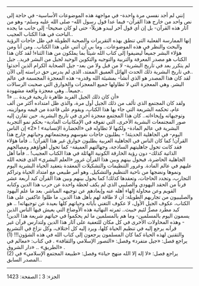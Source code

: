------------------------------------------------------------------------

إنني لم أجد نفسي مرة واحدة- في مواجهة هذه الموضوعات الأساسية- في حاجة
إلى نص واحد من خارج هذا القرآن- فيما عدا قول رسول الله- صلى الله عليه
وسلم- وهو من آثار هذه القرآن- بل إن أي قول آخر ليبدو هزيلاً- حتى لو كان
صحيحاً- إلى جانب ما يجده الباحث في هذا الكتاب العجيب..  
إنها الممارسة الفعلية التي تنطق بهذه التقريرات والصحبة الطويلة في ظل
حاجات الرؤية والبحث والنظر في هذه الموضوعات.. وما بي أن أثني على هذا
الكتاب.. ومن أنا ومن هؤلاء البشر جميعاً ليضيفوا إلى كتاب الله شيئاً بما
يملكون من هذا الثناء! لقد كان هذا الكتاب هو مصدر المعرفة والتربية
والتوجيه والتكوين الوحيد لجيل من البشر فريد.. جيل لم يتكرر بعد في تاريخ
البشرية- لا من قبل ولا من بعد- جيل الصحابة الكرام الذين أحدثوا في تاريخ
البشرية ذلك الحدث الهائل العميق الممتد، الذي لم يدرس حق دراسته إلى
الآن..  
لقد كان هذا المصدر هو الذي أنشأ- بمشيئة الله وقدره- هذه المعجزة المجسمة
في عالم البشر. وهي المعجزة التي لا تطاولها جميع المعجزات والخوارق التي
صحبت الرسالات جميعاً.. وهي معجزة واقعة مشهودة..  
أن كان ذلك الجيل الفريد ظاهرة تاريخية فريدة ... «1»  
ولقد كان المجتمع الذي تألف من ذلك الجيل أول مرة، والذي ظل امتداده أكثر
من ألف عام، تحكمه الشريعة التي جاء بها هذا الكتاب، ويقوم على قاعدة من
قيمه وموازينه، وتوجيهاته وإيحاءاته.. كان هذا المجتمع معجزة أخرى في تاريخ
البشرية. حين تقارن إليه صور المجتمعات البشرية الأخرى، التي تفوقه في
الإمكانيات المادية- بحكم نمو التجربة البشرية في عالم المادة- ولكنها لا
تطاوله في «الحضارة الإنسانية» ! «2» إن الناس اليوم- في الجاهلية
الحديثة! - يطلبون حاجات نفوسهم ومجتمعاتهم وحياتهم خارج هذا القرآن! كما
كان الناس في الجاهلية العربية يطلبون خوارق غير هذا القرآن! .. فأما هؤلاء
فقد كانت تحول جاهليتهم الساذجة، وجهالتهم العميقة- كما تحول أهواؤهم
ومصالحهم الذاتية كذلك- دون رؤية الخارقة الكونية الهائلة في هذا الكتاب
العجيب! .. فأما أهل الجاهلية الحاضرة، فيحول بينهم وبين هذا القرآن غرور
«العلم البشري» الذي فتحه الله عليهم في عالم المادة. وغرور التنظيمات
والتشكيلات المعقدة بتعقيد الحياة البشرية اليوم ونموها ونضجها من ناحية
التنظيم والتشكيل. وهو أمر طبيعي مع امتداد الحياة وتراكم التجارب، وتجدد
الحاجات، وتعقدها كذلك! كما يحول بينهم وبين هذا القرآن كيد أربعة عشر قرناً
من الحقد اليهودي والصليبي الذي لم يكف لحظة واحدة عن حرب هذا الدين وكتابه
القويم وعن محاولة إلهاء أهله عنه وإبعادهم عن توجيهه المباشر. بعد ما علم
اليهود والصليبيون من تجاربهم الطويلة: أن لا طاقة لهم بأهل هذا الدين، ما
ظلوا عاكفين على هذا الكتاب، عكوف الجيل الأول، لا عكوف التغني بآياته
وحياتهم كلها بعيدة عن توجيهاته! .. هو كيد مطرد مصرٌّ لئيم خبيث.. ثمرته
النهائية هذه الأوضاع التي يعيش فيها الناس الذين يسمون اليوم بالمسلمين-
وما هم بالمسلمين ما لم يحكموا في حياتهم شريعة هذا الدين! - وهذه
المحاولات الأخرى في كل مكان للتعفية على آثار هذا الدين ولتدارس قرآن غير
قرآنه يرجع إليه في تنظيم الحياة كلها، ويرد إليه كل اختلاف، وكل نزاع في
التشريع والتقنين لهذه الحياة كما كان المسلمون يرجعون إلى كتاب الله في
هذه الشؤون!!\! (1) يراجع فصل: «جيل متفرد» وفصل: «التصور الإسلامي
والثقافة» . في كتاب: «معالم في الطريق» .. «دار الشروق» .  
(2) يراجع فصل: «لا إله إلا الله منهج حياة» وفصل: «طبيعة المجتمع
الإسلامي» في المصدر السابق..

------------------------------------------------------------------------

الجزء: 3 ¦ الصفحة: 1423
